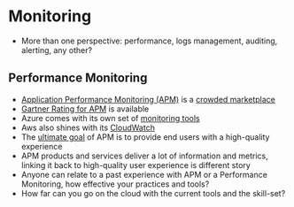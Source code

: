 # Monitoring

* More than one perspective: performance, logs management, auditing, alerting, any other?

## Performance Monitoring

* [Application Performance Monitoring \(APM\)](https://en.wikipedia.org/wiki/Application_performance_management) is a [crowded marketplace](https://en.wikipedia.org/wiki/Application_performance_management)
* [Gartner Rating for APM](https://www.gartner.com/reviews/market/apm) is available
* Azure comes with its own set of [monitoring tools](https://docs.microsoft.com/en-us/azure/monitoring-and-diagnostics/monitoring-overview)
* Aws also shines with its [CloudWatch](https://aws.amazon.com/cloudwatch/)
* The [ultimate goal](https://www.techopedia.com/what-makes-application-performance-monitoring-important/7/32193) of APM is to provide end users with a high-quality experience
* APM products and services deliver a lot of information and metrics, linking it back to high-quality user experience is different story
* Anyone can relate to a past experience with APM or a Performance Monitoring, how effective your practices and tools?
* How far can you go on the cloud with the current tools and the skill-set?



